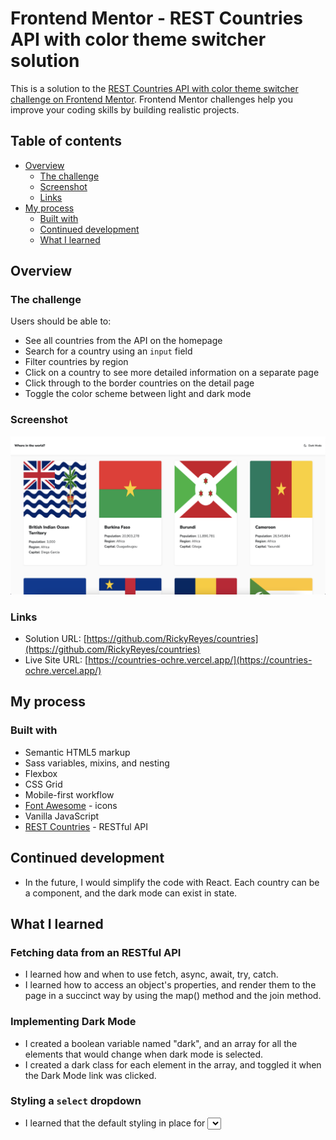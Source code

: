 # Frontend Mentor - REST Countries API with color theme switcher solution

This is a solution to the [REST Countries API with color theme switcher challenge on Frontend Mentor](https://www.frontendmentor.io/challenges/rest-countries-api-with-color-theme-switcher-5cacc469fec04111f7b848ca). Frontend Mentor challenges help you improve your coding skills by building realistic projects. 

## Table of contents

- [Overview](#overview)
  - [The challenge](#the-challenge)
  - [Screenshot](#screenshot)
  - [Links](#links)
- [My process](#my-process)
  - [Built with](#built-with)
  - [Continued development](#continued-development)
  - [What I learned](#what-i-learned)

## Overview

### The challenge

Users should be able to:

- See all countries from the API on the homepage
- Search for a country using an `input` field
- Filter countries by region
- Click on a country to see more detailed information on a separate page
- Click through to the border countries on the detail page
- Toggle the color scheme between light and dark mode

### Screenshot

![](./countries-ss.png)

### Links

- Solution URL: [https://github.com/RickyReyes/countries](https://github.com/RickyReyes/countries)
- Live Site URL: [https://countries-ochre.vercel.app/](https://countries-ochre.vercel.app/)

## My process

### Built with

- Semantic HTML5 markup
- Sass variables, mixins, and nesting
- Flexbox
- CSS Grid
- Mobile-first workflow
- [Font Awesome](https://fontawesome.com) - icons
- Vanilla JavaScript
- [REST Countries](https://restcountries.com/) - RESTful API

## Continued development
- In the future, I would simplify the code with React. Each country can be a component, and the dark mode can exist in state.

## What I learned
### Fetching data from an RESTful API
- I learned how and when to use fetch, async, await, try, catch.
- I learned how to access an object's properties, and render them to the page in a succinct way by using the map() method and the join method.

### Implementing Dark Mode
- I created a boolean variable named "dark", and an array for all the elements that would change when dark mode is selected.
- I created a dark class for each element in the array, and toggled it when the Dark Mode link was clicked.

### Styling a `select` dropdown  
- I learned that the default styling in place for <select> dropdowns varies from browser to browser. It is not easy to style these dropdowns using CSS, and it is recommended to use JavaScript if one wished to change the default styling. 
